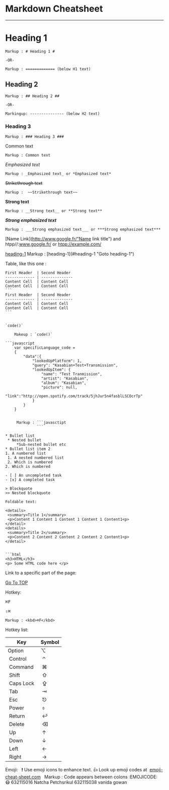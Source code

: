 Markdown Cheatsheet<a name="TOP"></a>
============================


- - - -
# Heading 1 #
    Markup : # Heading 1 #
    
    -OR-
    
    Markup : ============= (below H1 text)
## Heading 2 ##
    
    Markup : ## Heading 2 ##
    
    -OR-
    
    Markingup: --------------- (below H2 text)
### Heading 3 ###
    
    Markup : ### Heading 3 ###

Common text

    Markup : ‌Common‌ ‌text‌ ‌

_Emphasized‌ ‌text_‌ 

    Markup : ‌_Emphasized‌ ‌text_‌ ‌or‌ ‌*Emphasized‌ ‌text*

~~Strikethrough text~~

    Markup :  ‌~~Strikethrough‌ ‌text~~‌

__Strong text__

    Markup : __Strong text__ or **Strong text**

___Strong emphasized text___

    ‌Markup‌ ‌:‌ ___Strong emphasized text___ or ***Strong emphasized text***

[Name Link](http://www.google.fr/"Name link title") and htpp//:www.google.fr/ or <htpp://example.com/>

[heading-1](#heading-1 "Goto heading-1")
    Markup : [heading-1](#heading-1‌ ‌"Goto‌ ‌heading-1")

Table, like this one :

    First Header  | Second Header
    ------------- | --------------
    Content Cell  | Content Cell
    Content Cell  | Content Cell
    ```‌
    First Header  | Second Header
    ------------- | --------------
    Content Cell  | Content Cell
    Content Cell  | Content Cell
    ```‌


    `code()`

        Makeup : `code()`

    ```‌javascript
        var specificLanguage_code = 
        {
            "data":{
                "lookedUpPlatform": 1,
                "query": "Kasabian+Test+Transmission",
                "lookedUpItem": {
                    "name": "Test Tranmission",
                    "artist": "Kasabian",
                    "album": "Kasabian",
                    "picture": null,
                    "link":‌‌"http://open.spotify.com/track/5jhJur5n4fasblLSCOcrTp"
                }
            }
        }
   ```‌

        Markup : ```‌javasctipt
                 ```‌

* Bullet list
    * Nested bullet
        *Sub-nested bullet etc
* Bullet list item 2
1. A numbered list
    1. A nested numbered list
    2. Which is numbered
2. Which is numbered

- [ ] An uncompleted task
- [x] A completed task

> Blockquote
>> Nested blockquote

Foldable text:

<details>
    <summary>Title 1</summary>
    <p>Content‌ ‌1‌ ‌Content‌ ‌1‌ ‌Content‌ ‌1‌ ‌Content‌ ‌1‌ ‌Content‌‌1‌<p>
</detail>
<details>
    <summary>Title 2</summary>
    <p>Content‌ ‌2 ‌Content‌ ‌2‌ ‌Content‌ ‌2 ‌Content‌ ‌2‌ ‌Content‌‌1‌<p>
</detail>


```html
<h3>HTML</h3>
<p> ‌Some‌ ‌HTML‌ ‌code‌ ‌here‌ </p>
```

Link to a specific part of the page:

[Go To TOP](#TOP)

Hotkey:

<kbd>⌘F</kbd>

<kbd>⇧⌘</kbd>

    Markup : <kbd>⌘F</kbd>

Hotkey list:

| Key | Symbol |
| --- | ----|
| Option | ⌥ |
|‌ ‌Control‌ ‌|‌ ‌⌃‌ ‌|‌ ‌
|‌ ‌Command‌ ‌|‌ ‌⌘‌ ‌|‌ ‌
|‌ ‌Shift‌ ‌|‌ ‌⇧‌ ‌|‌ ‌
|‌ ‌Caps‌ ‌Lock‌ ‌|‌ ‌⇪‌ ‌|‌ ‌
|‌ ‌Tab‌ ‌|‌ ‌⇥‌ ‌|‌ ‌
|‌ ‌Esc‌ ‌|‌ ‌⎋‌ ‌|‌ ‌
|‌ ‌Power‌ ‌|‌ ‌⌽‌ ‌|‌ ‌
|‌ ‌Return‌ ‌|‌ ‌↩‌ ‌|‌ ‌
|‌ ‌Delete‌ ‌|‌ ‌⌫‌ ‌|‌ ‌
|‌ ‌Up‌ ‌|‌ ‌↑‌ ‌|‌ ‌
|‌ ‌Down‌ ‌|‌ ‌↓‌ ‌|‌ ‌
|‌ ‌Left‌ ‌|‌ ‌←‌ ‌|‌ ‌
|‌ ‌Right‌ ‌|‌ ‌→‌ ‌|‌

Emoji:‌ ‌
 ‌
:exclamation:‌ ‌Use‌ ‌emoji‌ ‌icons‌ ‌to‌ ‌enhance‌ ‌text.‌ ‌:+1:‌  ‌Look‌ ‌up‌ ‌emoji‌ ‌codes‌ ‌at‌ ‌
[‌emoji-cheat-sheet.com‌](‌http://emoji-cheat-sheet.com/‌)‌ ‌
 ‌
    ‌Markup‌ ‌:‌ ‌Code‌ ‌appears‌ ‌between‌ ‌colons‌ ‌:EMOJICODE:‌ ‌
 ‌ ‌
:mask:‌
632115016 Natcha Petchsrikul
632115038 vanida gowan